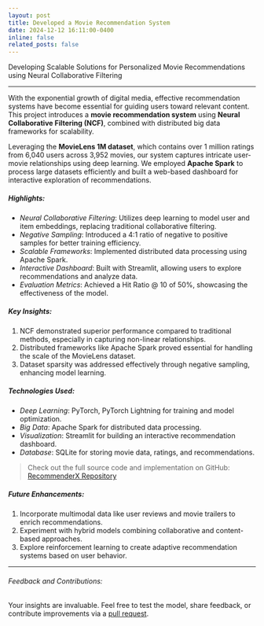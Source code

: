 ```yaml
---
layout: post
title: Developed a Movie Recommendation System
date: 2024-12-12 16:11:00-0400
inline: false
related_posts: false
---
```


Developing Scalable Solutions for Personalized Movie Recommendations using Neural Collaborative Filtering

---

With the exponential growth of digital media, effective recommendation systems have become essential for guiding users toward relevant content. This project introduces a **movie recommendation system** using **Neural Collaborative Filtering (NCF)**, combined with distributed big data frameworks for scalability.

Leveraging the **MovieLens 1M dataset**, which contains over 1 million ratings from 6,040 users across 3,952 movies, our system captures intricate user-movie relationships using deep learning. We employed **Apache Spark** to process large datasets efficiently and built a web-based dashboard for interactive exploration of recommendations.

##### Highlights:

- _Neural Collaborative Filtering_: Utilizes deep learning to model user and item embeddings, replacing traditional collaborative filtering.
- _Negative Sampling_: Introduced a 4:1 ratio of negative to positive samples for better training efficiency.
- _Scalable Frameworks_: Implemented distributed data processing using Apache Spark.
- _Interactive Dashboard_: Built with Streamlit, allowing users to explore recommendations and analyze data.
- _Evaluation Metrics_: Achieved a Hit Ratio @ 10 of 50%, showcasing the effectiveness of the model.

##### Key Insights:

1. NCF demonstrated superior performance compared to traditional methods, especially in capturing non-linear relationships.
2. Distributed frameworks like Apache Spark proved essential for handling the scale of the MovieLens dataset.
3. Dataset sparsity was addressed effectively through negative sampling, enhancing model learning.

##### Technologies Used:

- _Deep Learning_: PyTorch, PyTorch Lightning for training and model optimization.
- _Big Data_: Apache Spark for distributed data processing.
- _Visualization_: Streamlit for building an interactive recommendation dashboard.
- _Database_: SQLite for storing movie data, ratings, and recommendations.

> Check out the full source code and implementation on GitHub: <a href="https://github.com/anuj3509/RecommenderX">RecommenderX Repository</a>

##### Future Enhancements:

1. Incorporate multimodal data like user reviews and movie trailers to enrich recommendations.
2. Experiment with hybrid models combining collaborative and content-based approaches.
3. Explore reinforcement learning to create adaptive recommendation systems based on user behavior.

---

###### Feedback and Contributions:

Your insights are invaluable. Feel free to test the model, share feedback, or contribute improvements via a <a href="https://github.com/anuj3509/RecommenderX/pulls">pull request</a>.
